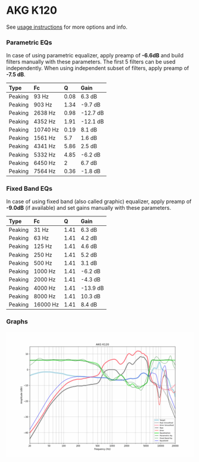 # AKG K120
See [usage instructions](https://github.com/jaakkopasanen/AutoEq#usage) for more options and info.

### Parametric EQs
In case of using parametric equalizer, apply preamp of **-6.6dB** and build filters manually
with these parameters. The first 5 filters can be used independently.
When using independent subset of filters, apply preamp of **-7.5 dB**.

| Type    | Fc       |    Q | Gain     |
|:--------|:---------|:-----|:---------|
| Peaking | 93 Hz    | 0.08 | 6.3 dB   |
| Peaking | 903 Hz   | 1.34 | -9.7 dB  |
| Peaking | 2638 Hz  | 0.98 | -12.7 dB |
| Peaking | 4352 Hz  | 1.91 | -12.1 dB |
| Peaking | 10740 Hz | 0.19 | 8.1 dB   |
| Peaking | 1561 Hz  | 5.7  | 1.6 dB   |
| Peaking | 4341 Hz  | 5.86 | 2.5 dB   |
| Peaking | 5332 Hz  | 4.85 | -6.2 dB  |
| Peaking | 6450 Hz  | 2    | 6.7 dB   |
| Peaking | 7564 Hz  | 0.36 | -1.8 dB  |

### Fixed Band EQs
In case of using fixed band (also called graphic) equalizer, apply preamp of **-9.0dB**
(if available) and set gains manually with these parameters.

| Type    | Fc       |    Q | Gain     |
|:--------|:---------|:-----|:---------|
| Peaking | 31 Hz    | 1.41 | 6.3 dB   |
| Peaking | 63 Hz    | 1.41 | 4.2 dB   |
| Peaking | 125 Hz   | 1.41 | 4.6 dB   |
| Peaking | 250 Hz   | 1.41 | 5.2 dB   |
| Peaking | 500 Hz   | 1.41 | 3.1 dB   |
| Peaking | 1000 Hz  | 1.41 | -6.2 dB  |
| Peaking | 2000 Hz  | 1.41 | -4.3 dB  |
| Peaking | 4000 Hz  | 1.41 | -13.9 dB |
| Peaking | 8000 Hz  | 1.41 | 10.3 dB  |
| Peaking | 16000 Hz | 1.41 | 8.4 dB   |

### Graphs
![](./AKG%20K120.png)